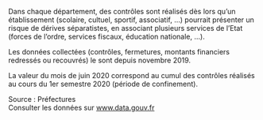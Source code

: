 <p>
  Dans chaque département, des contrôles sont réalisés dès lors qu’un établissement (scolaire, cultuel, sportif, associatif, …) pourrait présenter un risque de dérives séparatistes, en associant plusieurs services de l’Etat (forces de l’ordre, services fiscaux, éducation nationale, …). 
</p>
<p>
  Les données collectées (contrôles, fermetures, montants financiers redressés ou recouvrés) le sont depuis novembre 2019.
</p>
<p>
  La valeur du mois de juin 2020 correspond au cumul des contrôles réalisés au cours du 1er semestre 2020 (période de confinement).
</p>
<p class="font-italic body-2">Source : Préfectures <br> Consulter les données sur <a target="_blank" href="https://www.data.gouv.fr/fr/datasets/barometre-des-resultats-de-laction-publique/">www.data.gouv.fr</a></p>

